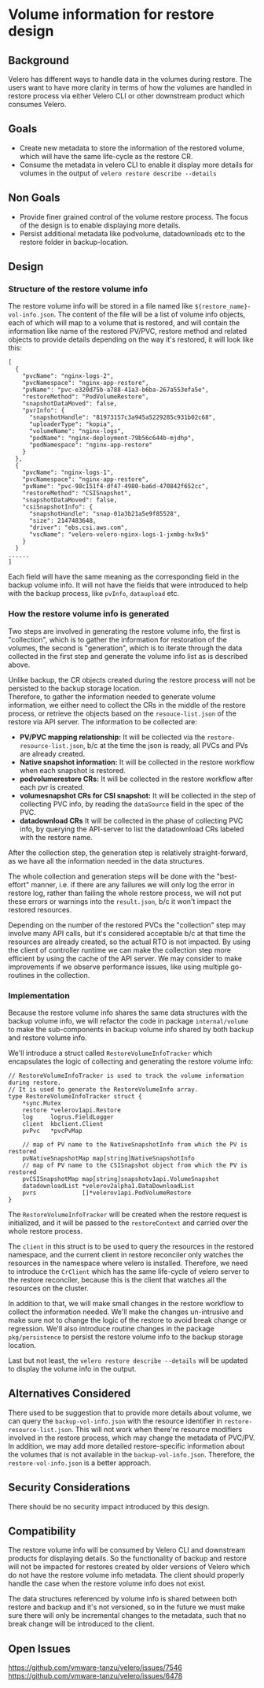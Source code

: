 # Volume information for restore design

## Background
Velero has different ways to handle data in the volumes during restore.  The users want to have more clarity in terms of how
the volumes are handled in restore process via either Velero CLI or other downstream product which consumes Velero.

## Goals
- Create new metadata to store the information of the restored volume, which will have the same life-cycle as the restore CR.
- Consume the metadata in velero CLI to enable it display more details for volumes in the output of `velero restore describe --details`

## Non Goals
- Provide finer grained control of the volume restore process. The focus of the design is to enable displaying more details.
- Persist additional metadata like podvolume, datadownloads etc to the restore folder in backup-location.

## Design

### Structure of the restore volume info
The restore volume info will be stored in a file named like `${restore_name}-vol-info.json`. The content of the file will
be a list of volume info objects, each of which will map to a volume that is restored, and will contain the information 
like name of the restored PV/PVC, restore method and related objects to provide details depending on the way it's restored,
it will look like this:
```
[
  {
    "pvcName": "nginx-logs-2",
    "pvcNamespace": "nginx-app-restore",
    "pvName": "pvc-e320d75b-a788-41a3-b6ba-267a553efa5e",
    "restoreMethod": "PodVolumeRestore",
    "snapshotDataMoved": false,
    "pvrInfo": {
      "snapshotHandle": "81973157c3a945a5229285c931b02c68",
      "uploaderType": "kopia",
      "volumeName": "nginx-logs",
      "podName": "nginx-deployment-79b56c644b-mjdhp",
      "podNamespace": "nginx-app-restore"
    }
  },
  {
    "pvcName": "nginx-logs-1",
    "pvcNamespace": "nginx-app-restore",
    "pvName": "pvc-98c151f4-df47-4980-ba6d-470842f652cc",
    "restoreMethod": "CSISnapshot",
    "snapshotDataMoved": false,
    "csiSnapshotInfo": {
      "snapshotHandle": "snap-01a3b21a5e9f85528",
      "size": 2147483648,
      "driver": "ebs.csi.aws.com",
      "vscName": "velero-velero-nginx-logs-1-jxmbg-hx9x5"
    }
  }
......  
]
```
Each field will have the same meaning as the corresponding field in the backup volume info.  It will not have the fields 
that were introduced to help with the backup process, like `pvInfo`, `dataupload` etc.

### How the restore volume info is generated
Two steps are involved in generating the restore volume info, the first is "collection", which is to gather the information 
for restoration of the volumes, the second is "generation", which is to iterate through the data collected in the first step
and generate the volume info list as is described above.

Unlike backup, the CR objects created during the restore process will not be persisted to the backup storage location.  
Therefore, to gather the information needed to generate volume information, we either need to collect the CRs in the middle
of the restore process, or retrieve the objects based on the `resouce-list.json` of the restore via API server.
The information to be collected are:
- **PV/PVC mapping relationship:** It will be collected via the `restore-resource-list.json`, b/c at the time the json is ready, all
PVCs and PVs are already created.
- **Native snapshot information:** It will be collected in the restore workflow when each snapshot is restored.
- **podvolumerestore CRs:** It will be collected in the restore workflow after each pvr is created.
- **volumesnapshot CRs for CSI snapshot:** It will be collected in the step of collecting PVC info, by reading the `dataSource`
field in the spec of the PVC.
- **datadownload CRs** It will be collected in the phase of collecting PVC info, by querying the API-server to list the datadownload
CRs labeled with the restore name.

After the collection step, the generation step is relatively straight-forward, as we have all the information needed in 
the data structures.  

The whole collection and generation steps will be done with the "best-effort" manner, i.e. if there are any failures we 
will only log the error in restore log, rather than failing the whole restore process, we will not put these errors or warnings
into the `result.json`, b/c it won't impact the restored resources.

Depending on the number of the restored PVCs the "collection" step may involve many API calls, but it's considered acceptable
b/c at that time the resources are already created, so the actual RTO is not impacted.  By using the client of controller runtime
we can make the collection step more efficient by using the cache of the API server.  We may consider to make improvements if 
we observe performance issues, like using multiple go-routines in the collection.

### Implementation
Because the restore volume info shares the same data structures with the backup volume info, we will refactor the code in 
package `internal/volume` to make the sub-components in backup volume info shared by both backup and restore volume info.  

We'll introduce a struct called `RestoreVolumeInfoTracker` which encapsulates the logic of collecting and generating the restore volume info:
```
// RestoreVolumeInfoTracker is used to track the volume information during restore.
// It is used to generate the RestoreVolumeInfo array.
type RestoreVolumeInfoTracker struct {
	*sync.Mutex
	restore *velerov1api.Restore
	log     logrus.FieldLogger
	client  kbclient.Client
	pvPvc   *pvcPvMap

	// map of PV name to the NativeSnapshotInfo from which the PV is restored
	pvNativeSnapshotMap map[string]NativeSnapshotInfo
	// map of PV name to the CSISnapshot object from which the PV is restored
	pvCSISnapshotMap map[string]snapshotv1api.VolumeSnapshot
	datadownloadList *velerov2alpha1.DataDownloadList
	pvrs             []*velerov1api.PodVolumeRestore
}
```
The `RestoreVolumeInfoTracker` will be created when the restore request is initialized, and it will be passed to the `restoreContext`
and carried over the whole restore process.  

The `client` in this struct is to be used to query the resources in the restored namespace, and the current client in restore 
reconciler only watches the resources in the namespace where velero is installed.  Therefore, we need to introduce the 
`CrClient` which has the same life-cycle of velero server to the restore reconciler, because this is the client that watches all the 
resources on the cluster.

In addition to that, we will make small changes in the restore workflow to collect the information needed.  We'll make the 
changes un-intrusive and make sure not to change the logic of the restore to avoid break change or regression.
We'll also introduce routine changes in the package `pkg/persistence` to persist the restore volume info to the backup storage location.

Last but not least, the `velero restore describe --details` will be updated to display the volume info in the output.  

## Alternatives Considered
There used to be suggestion that to provide more details about volume, we can query the `backup-vol-info.json` with the resource 
identifier in `restore-resource-list.json`.  This will not work when there're resource modifiers involved in the restore process,
which may change the metadata of PVC/PV.  In addition, we may add more detailed restore-specific information about the volumes that is not available
in the `backup-vol-info.json`.  Therefore, the `restore-vol-info.json` is a better approach.

## Security Considerations
There should be no security impact introduced by this design.

## Compatibility
The restore volume info will be consumed by Velero CLI and downstream products for displaying details.  So the functionality 
of backup and restore will not be impacted for restores created by older versions of Velero which do not have the restore volume info
metadata.  The client should properly handle the case when the restore volume info does not exist.

The data structures referenced by volume info is shared between both restore and backup and it's not versioned, so in the future 
we must make sure there will only be incremental changes to the metadata, such that no break change will be introduced to the client.

## Open Issues
https://github.com/vmware-tanzu/velero/issues/7546
https://github.com/vmware-tanzu/velero/issues/6478
